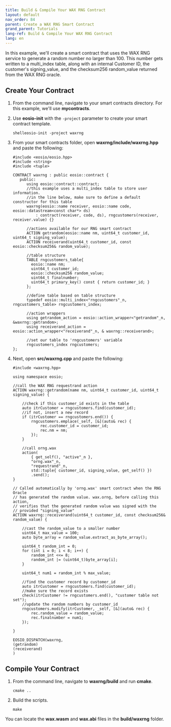 ```yaml
---
title: Build & Compile Your WAX RNG Contract
layout: default
nav_order: 84
parent: Create a WAX RNG Smart Contract
grand_parent: Tutorials
lang-ref: Build & Compile Your WAX RNG Contract
lang: en
---
```


In this example, we'll create a smart contract that uses the WAX RNG service to generate a random number no larger than 100. This number gets written to a multi_index table, along with an internal Customer ID, the customer's signing_value, and the checksum256 random_value returned from the WAX RNG oracle.

## Create Your Contract

1. From the command line, navigate to your smart contracts directory. For this example, we'll use **mycontracts**.

2. Use **eosio-init** with the `-project` parameter to create your smart contract template. 

    ```shelleosio-init -project waxrng```
    
3. From your smart contracts folder, open **waxrng/include/waxrng.hpp** and paste the following:

    ```
    #include <eosio/eosio.hpp>
    #include <string>
    #include <tuple>

    CONTRACT waxrng : public eosio::contract {
       public:
          using eosio::contract::contract;
	      //this example uses a multi_index table to store user information.
	      //in the line below, make sure to define a default constructor for this table 
	      waxrng(eosio::name receiver, eosio::name code, eosio::datastream<const char*> ds)
		      : contract(receiver, code, ds), rngcustomers(receiver, receiver.value) {}

	      //actions available for our RNG smart contract
	      ACTION getrandom(eosio::name nm, uint64_t customer_id, uint64_t signing_value);
	      ACTION receiverand(uint64_t customer_id, const eosio::checksum256& random_value);

	      //table structure
	      TABLE rngcustomers_table{
		    eosio::name nm;
		    uint64_t customer_id;
		    eosio::checksum256 random_value;
		    uint64_t finalnumber;
		    uint64_t primary_key() const { return customer_id; }
	      };

	      //define table based on table structure
	      typedef eosio::multi_index<"rngcustomers"_n, rngcustomers_table> rngcustomers_index;

	      //action wrappers
          using getrandom_action = eosio::action_wrapper<"getrandom"_n, &waxrng::getrandom>;
	      using receiverand_action = eosio::action_wrapper<"receiverand"_n, & waxrng::receiverand>;

	      //set our table to 'rngcustomers' variable
	      rngcustomers_index rngcustomers;
    };
    ```                

4. Next, open **src/waxrng.cpp** and paste the following:

    ```
    #include <waxrng.hpp>

    using namespace eosio;

    //call the WAX RNG requestrand action
    ACTION waxrng::getrandom(name nm, uint64_t customer_id, uint64_t signing_value) {

	    //check if this customer_id exists in the table
	    auto itrCustomer = rngcustomers.find(customer_id);
	    //if not, insert a new record
	    if (itrCustomer == rngcustomers.end()) {
		    rngcustomers.emplace(_self, [&](auto& rec) {
			    rec.customer_id = customer_id;
			    rec.nm = nm;
		    });
	    }
	
	    //call orng.wax
	    action(
		    { get_self(), "active"_n },
		    "orng.wax"_n,
		    "requestrand"_n,
		    std::tuple{ customer_id, signing_value, get_self() })
		    .send();
    }

    // Called automatically by 'orng.wax' smart contract when the RNG Oracle
    // has generated the random value. wax.orng, before calling this action,
    // verifies that the generated random value was signed with the
    // provided "signing_value"
    ACTION waxrng::receiverand(uint64_t customer_id, const checksum256& random_value) {

	    //cast the random_value to a smaller number
	    uint64_t max_value = 100;
	    auto byte_array = random_value.extract_as_byte_array();

	    uint64_t random_int = 0;
	    for (int i = 0; i < 8; i++) {
		    random_int <<= 8;
		    random_int |= (uint64_t)byte_array[i];
	    }

	    uint64_t num1 = random_int % max_value;

	    //find the customer record by customer_id
	    auto itrCustomer = rngcustomers.find(customer_id);
	    //make sure the record exists
	    check(itrCustomer != rngcustomers.end(), "customer table not set");
	    //update the random numbers by customer_id
	    rngcustomers.modify(itrCustomer, _self, [&](auto& rec) {
		    rec.random_value = random_value;
		    rec.finalnumber = num1;
	    });

    }

    EOSIO_DISPATCH(waxrng,
    (getrandom)
    (receiverand)
    )
    ```

## Compile Your Contract

1. From the command line, navigate to **waxrng/build** and run **cmake**.

    ```shell
    cmake ..
    ```

2. Build the scripts.

    ```shell
    make
    ```

You can locate the **wax.wasm** and **wax.abi** files in the **build/waxrng** folder.
        
